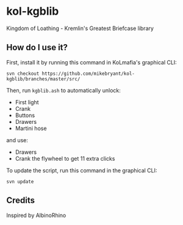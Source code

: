 # kol-kgblib
Kingdom of Loathing - Kremlin's Greatest Briefcase library

## How do I use it?
First, install it by running this command in KoLmafia's graphical CLI:

```
svn checkout https://github.com/mikebryant/kol-kgblib/branches/master/src/
```

Then, run `kgblib.ash` to automatically unlock:
- First light
- Crank
- Buttons
- Drawers
- Martini hose

and use:
- Drawers
- Crank the flywheel to get 11 extra clicks

To update the script, run this command in the graphical CLI:

```
svn update
```

## Credits
Inspired by AlbinoRhino
